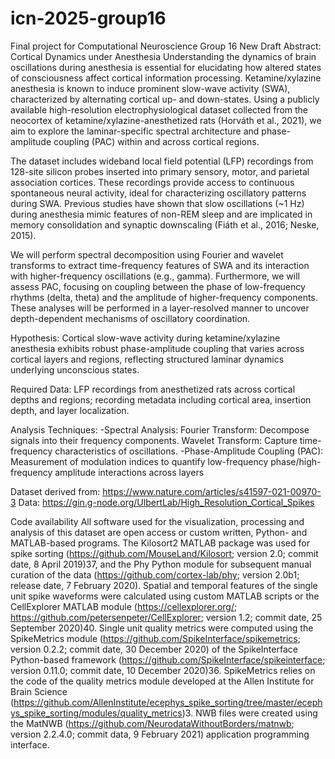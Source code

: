 # icn-2025-group16
Final project for Computational Neuroscience Group 16
New Draft Abstract: Cortical Dynamics under Anesthesia
Understanding the dynamics of brain oscillations during anesthesia is essential for elucidating how altered states of consciousness affect cortical information processing. Ketamine/xylazine anesthesia is known to induce prominent slow-wave activity (SWA), characterized by alternating cortical up- and down-states. Using a publicly available high-resolution electrophysiological dataset collected from the neocortex of ketamine/xylazine-anesthetized rats (Horváth et al., 2021), we aim to explore the laminar-specific spectral architecture and phase-amplitude coupling (PAC) within and across cortical regions.

The dataset includes wideband local field potential (LFP) recordings from 128-site silicon probes inserted into primary sensory, motor, and parietal association cortices. These recordings provide access to continuous spontaneous neural activity, ideal for characterizing oscillatory patterns during SWA. Previous studies have shown that slow oscillations (~1 Hz) during anesthesia mimic features of non-REM sleep and are implicated in memory consolidation and synaptic downscaling (Fiáth et al., 2016; Neske, 2015).

We will perform spectral decomposition using Fourier and wavelet transforms to extract time-frequency features of SWA and its interaction with higher-frequency oscillations (e.g., gamma). Furthermore, we will assess PAC, focusing on coupling between the phase of low-frequency rhythms (delta, theta) and the amplitude of higher-frequency components. These analyses will be performed in a layer-resolved manner to uncover depth-dependent mechanisms of oscillatory coordination.

Hypothesis: Cortical slow-wave activity during ketamine/xylazine anesthesia exhibits robust phase-amplitude coupling that varies across cortical layers and regions, reflecting structured laminar dynamics underlying unconscious states.

Required Data: LFP recordings from anesthetized rats across cortical depths and regions; recording metadata including cortical area, insertion depth, and layer localization.

Analysis Techniques:
-Spectral Analysis:
Fourier Transform: Decompose signals into their frequency components.
Wavelet Transform: Capture time-frequency characteristics of oscillations.
-Phase-Amplitude Coupling (PAC):
Measurement of modulation indices to quantify low-frequency phase/high-frequency amplitude interactions across layers

Dataset derived from: https://www.nature.com/articles/s41597-021-00970-3
Data: https://gin.g-node.org/UlbertLab/High_Resolution_Cortical_Spikes

Code availability
All software used for the visualization, processing and analysis of this dataset are open access or custom written, Python- and MATLAB-based programs. The Kilosort2 MATLAB package was used for spike sorting (https://github.com/MouseLand/Kilosort; version 2.0; commit date, 8 April 2019)37, and the Phy Python module for subsequent manual curation of the data (https://github.com/cortex-lab/phy; version 2.0b1; release date, 7 February 2020). Spatial and temporal features of the single unit spike waveforms were calculated using custom MATLAB scripts or the CellExplorer MATLAB module (https://cellexplorer.org/; https://github.com/petersenpeter/CellExplorer; version 1.2; commit date, 25 September 2020)40. Single unit quality metrics were computed using the SpikeMetrics module (https://github.com/SpikeInterface/spikemetrics; version 0.2.2; commit date, 30 December 2020) of the SpikeInterface Python-based framework (https://github.com/SpikeInterface/spikeinterface; version 0.11.0; commit date, 10 December 2020)36. SpikeMetrics relies on the code of the quality metrics module developed at the Allen Institute for Brain Science (https://github.com/AllenInstitute/ecephys_spike_sorting/tree/master/ecephys_spike_sorting/modules/quality_metrics)3. NWB files were created using the MatNWB (https://github.com/NeurodataWithoutBorders/matnwb; version 2.2.4.0; commit data, 9 February 2021) application programming interface.
